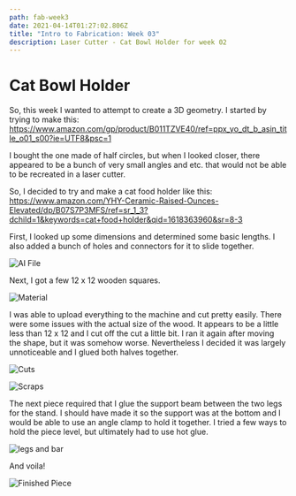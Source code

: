```yaml
---
path: fab-week3
date: 2021-04-14T01:27:02.806Z
title: "Intro to Fabrication: Week 03"
description: Laser Cutter - Cat Bowl Holder for week 02
---
```

# Cat Bowl Holder

So, this week I wanted to attempt to create a 3D geometry. I started by trying to make this: https://www.amazon.com/gp/product/B011TZVE40/ref=ppx_yo_dt_b_asin_title_o01_s00?ie=UTF8&psc=1

I bought the one made of half circles, but when I looked closer, there appeared to be a bunch of very small angles and etc. that would not be able to be recreated in a laser cutter.

So, I decided to try and make a cat food holder like this: https://www.amazon.com/YHY-Ceramic-Raised-Ounces-Elevated/dp/B07S7P3MFS/ref=sr_1_3?dchild=1&keywords=cat+food+holder&qid=1618363960&sr=8-3

First, I looked up some dimensions and determined some basic lengths. I also added a bunch of holes and connectors for it to slide together. 

![AI File](/../assets/fab/week03/illustrator.png)

Next, I got a few 12 x 12 wooden squares.

![Material](/../assets/fab/week03/material.jpg)

I was able to upload everything to the machine and cut pretty easily. There were some issues with the actual size of the wood. It appears to be a little less than 12 x 12 and I cut off the cut a little bit. I ran it again after moving the shape, but it was somehow worse. Nevertheless I decided it was largely unnoticeable and I glued both halves together.

![Cuts](/../assets/fab/week03/cuts.jpg)

![Scraps](/../assets/fab/week03/scraps.jpg)

The next piece required that I glue the support beam between the two legs for the stand. I should have made it so the support was at the bottom and I would be able to use an angle clamp to hold it together. I tried a few ways to hold the piece level, but ultimately had to use hot glue. 

![legs and bar](/../assets/fab/week03/upsideDown.jpg)

And voila!

![Finished Piece](/../assets/fab/week03/finished.jpg)

